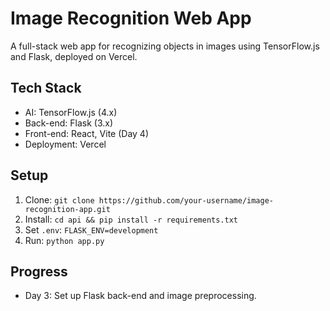 # Image Recognition Web App
A full-stack web app for recognizing objects in images using TensorFlow.js and Flask, deployed on Vercel.

## Tech Stack
- AI: TensorFlow.js (4.x)
- Back-end: Flask (3.x)
- Front-end: React, Vite (Day 4)
- Deployment: Vercel

## Setup
1. Clone: `git clone https://github.com/your-username/image-recognition-app.git`
2. Install: `cd api && pip install -r requirements.txt`
3. Set `.env`: `FLASK_ENV=development`
4. Run: `python app.py`

## Progress
- Day 3: Set up Flask back-end and image preprocessing.